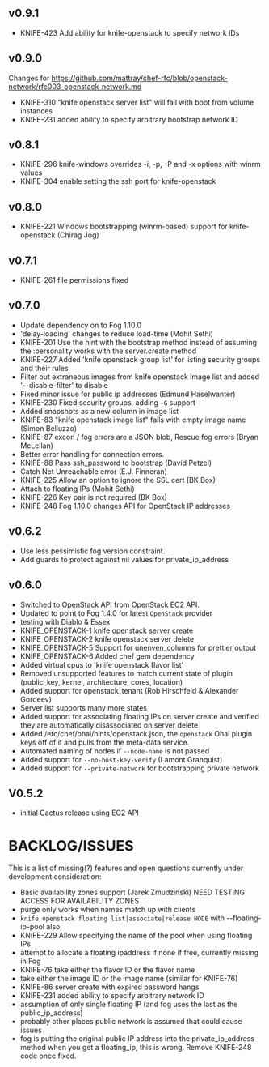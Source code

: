 ## v0.9.1
* KNIFE-423 Add ability for knife-openstack to specify network IDs

## v0.9.0

Changes for https://github.com/mattray/chef-rfc/blob/openstack-network/rfc003-openstack-network.md
* KNIFE-310 "knife openstack server list" will fail with boot from volume instances
* KNIFE-231 added ability to specify arbitrary bootstrap network ID

## v0.8.1

* KNIFE-296 knife-windows overrides -i, -p, -P and -x options with winrm values
* KNIFE-304 enable setting the ssh port for knife-openstack

## v0.8.0

* KNIFE-221 Windows bootstrapping (winrm-based) support for knife-openstack (Chirag Jog)

## v0.7.1

* KNIFE-261 file permissions fixed

## v0.7.0
* Update dependency on to Fog 1.10.0
* 'delay-loading' changes to reduce load-time (Mohit Sethi)
* KNIFE-201 Use the hint with the bootstrap method instead of assuming the :personality works with the server.create method
* KNIFE-227 Added 'knife openstack group list' for listing security groups and their rules
* Filter out extraneous images from knife openstack image list and added '--disable-filter' to disable
* Fixed minor issue for public ip addresses (Edmund Haselwanter)
* KNIFE-230 Fixed security groups, adding `-G` support
* Added snapshots as a new column in image list
* KNIFE-83 "knife openstack image list" fails with empty image name (Simon Belluzzo)
* KNIFE-87 excon / fog errors are a JSON blob, Rescue fog errors (Bryan McLellan)
* Better error handling for connection errors.
* KNIFE-88 Pass ssh_password to bootstrap (David Petzel)
* Catch Net Unreachable error (E.J. Finneran)
* KNIFE-225 Allow an option to ignore the SSL cert (BK Box)
* Attach to floating IPs (Mohit Sethi)
* KNIFE-226 Key pair is not required (BK Box)
* KNIFE-248 Fog 1.10.0 changes API for OpenStack IP addresses

## v0.6.2
* Use less pessimistic fog version constraint.
* Add guards to protect against nil values for private_ip_address

## v0.6.0
* Switched to OpenStack API from OpenStack EC2 API.
* Updated to point to Fog 1.4.0 for latest `OpenStack` provider
* testing with Diablo & Essex
* KNIFE_OPENSTACK-1 knife openstack server create
* KNIFE_OPENSTACK-2 knife openstack server delete
* KNIFE_OPENSTACK-5 Support for unenven_columns for prettier output
* KNIFE_OPENSTACK-6 Added chef gem dependency
* Added virtual cpus to 'knife openstack flavor list'
* Removed unsupported features to match current state of plugin (public_key, kernel, architecture, cores, location)
* Added support for openstack_tenant (Rob Hirschfeld & Alexander Gordeev)
* Server list supports many more states
* Added support for associating floating IPs on server create and verified they are automatically disassociated on server delete
* Added /etc/chef/ohai/hints/openstack.json, the `openstack` Ohai plugin keys off of it and pulls from the meta-data service.
* Automated naming of nodes if `--node-name` is not passed
* Added support for `--no-host-key-verify` (Lamont Granquist)
* Added support for `--private-network` for bootstrapping private network

## V0.5.2
* initial Cactus release using EC2 API

# BACKLOG/ISSUES #
This is a list of missing(?) features and open questions currently under development consideration:

* Basic availability zones support (Jarek Zmudzinski) NEED TESTING ACCESS FOR AVAILABILITY ZONES
* purge only works when names match up with clients
* `knife openstack floating list|associate|release NODE` with --floating-ip-pool also
* KNIFE-229 Allow specifying the name of the pool when using floating IPs
* attempt to allocate a floating ipaddress if none if free, currently missing in Fog
* KNIFE-76 take either the flavor ID or the flavor name
* take either the image ID or the image name (similar for KNIFE-76)
* KNIFE-86 server create with expired password hangs
* KNIFE-231 added ability to specify arbitrary network ID
* assumption of only single floating IP (and fog uses the last as the public_ip_address)
* probably other places public network is assumed that could cause issues
* fog is putting the original public IP address into the private_ip_address method when you get a floating_ip, this is wrong. Remove KNIFE-248 code once fixed.
